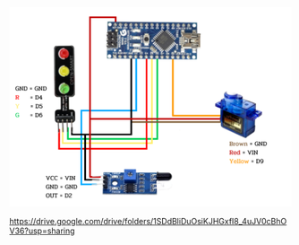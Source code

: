 <p>
  <img src =  "IMG.png">

  https://drive.google.com/drive/folders/1SDdBliDuOsiKJHGxfI8_4uJV0cBhOV36?usp=sharing
</p>
